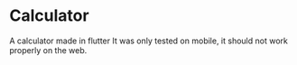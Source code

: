 # Calculator
 A calculator made in flutter
 It was only tested on mobile, it should not work properly on the web.
